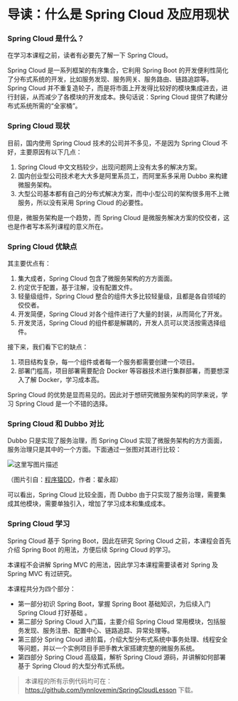 # 导读：什么是 Spring Cloud 及应用现状

### Spring Cloud 是什么？

在学习本课程之前，读者有必要先了解一下 Spring Cloud。

Spring Cloud 是一系列框架的有序集合，它利用 Spring Boot 的开发便利性简化了分布式系统的开发，比如服务发现、服务网关、服务路由、链路追踪等。Spring Cloud 并不重复造轮子，而是将市面上开发得比较好的模块集成进去，进行封装，从而减少了各模块的开发成本。换句话说：Spring Cloud 提供了构建分布式系统所需的“全家桶”。

### Spring Cloud 现状

目前，国内使用 Spring Cloud 技术的公司并不多见，不是因为 Spring Cloud 不好，主要原因有以下几点：

1. Spring Cloud 中文文档较少，出现问题网上没有太多的解决方案。
2. 国内创业型公司技术老大大多是阿里系员工，而阿里系多采用 Dubbo 来构建微服务架构。
3. 大型公司基本都有自己的分布式解决方案，而中小型公司的架构很多用不上微服务，所以没有采用 Spring Cloud 的必要性。

但是，微服务架构是一个趋势，而 Spring Cloud 是微服务解决方案的佼佼者，这也是作者写本系列课程的意义所在。

### Spring Cloud 优缺点

其主要优点有：

1. 集大成者，Spring Cloud 包含了微服务架构的方方面面。
2. 约定优于配置，基于注解，没有配置文件。
3. 轻量级组件，Spring Cloud 整合的组件大多比较轻量级，且都是各自领域的佼佼者。
4. 开发简便，Spring Cloud 对各个组件进行了大量的封装，从而简化了开发。
5. 开发灵活，Spring Cloud 的组件都是解耦的，开发人员可以灵活按需选择组件。

接下来，我们看下它的缺点：

1. 项目结构复杂，每一个组件或者每一个服务都需要创建一个项目。
2. 部署门槛高，项目部署需要配合 Docker 等容器技术进行集群部署，而要想深入了解 Docker，学习成本高。

Spring Cloud 的优势是显而易见的。因此对于想研究微服务架构的同学来说，学习 Spring Cloud 是一个不错的选择。

### Spring Cloud 和 Dubbo 对比

Dubbo 只是实现了服务治理，而 Spring Cloud 实现了微服务架构的方方面面，服务治理只是其中的一个方面。下面通过一张图对其进行比较：

![这里写图片描述](https://tva1.sinaimg.cn/large/007S8ZIlgy1gg80hu5zidj30jz09fq3k.jpg)

（图片引自：[程序猿DD](http://blog.didispace.com/microservice-framework/)，作者：翟永超）

可以看出，Spring Cloud 比较全面，而 Dubbo 由于只实现了服务治理，需要集成其他模块，需要单独引入，增加了学习成本和集成成本。

### Spring Cloud 学习

Spring Cloud 基于 Spring Boot，因此在研究 Spring Cloud 之前，本课程会首先介绍 Spring Boot 的用法，方便后续 Spring Cloud 的学习。

本课程不会讲解 Spring MVC 的用法，因此学习本课程需要读者对 Spring 及 Spring MVC 有过研究。

本课程共分为四个部分：

- 第一部分初识 Spring Boot，掌握 Spring Boot 基础知识，为后续入门 Spring Cloud 打好基础 。
- 第二部分 Spring Cloud 入门篇，主要介绍 Spring Cloud 常用模块，包括服务发现、服务注册、配置中心、链路追踪、异常处理等。
- 第三部分 Spring Cloud 进阶篇，介绍大型分布式系统中事务处理、线程安全等问题，并以一个实例项目手把手教大家搭建完整的微服务系统。
- 第四部分 Spring Cloud 高级篇，解析 Spring Cloud 源码，并讲解如何部署基于 Spring Cloud 的大型分布式系统。

> 本课程的所有示例代码均可在：https://github.com/lynnlovemin/SpringCloudLesson 下载。